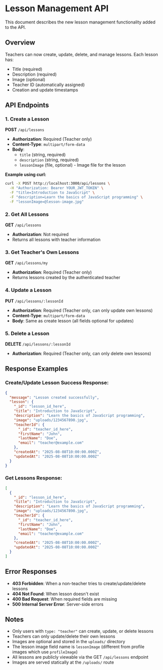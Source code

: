 # Lesson Management API

This document describes the new lesson management functionality added to the API.

## Overview

Teachers can now create, update, delete, and manage lessons. Each lesson has:

- Title (required)
- Description (required)
- Image (optional)
- Teacher ID (automatically assigned)
- Creation and update timestamps

## API Endpoints

### 1. Create a Lesson

**POST** `/api/lessons`

- **Authorization**: Required (Teacher only)
- **Content-Type**: `multipart/form-data`
- **Body**:
  - `title` (string, required)
  - `description` (string, required)
  - `lessonImage` (file, optional) - Image file for the lesson

**Example using curl:**

```bash
curl -X POST http://localhost:3000/api/lessons \
  -H "Authorization: Bearer YOUR_JWT_TOKEN" \
  -F "title=Introduction to JavaScript" \
  -F "description=Learn the basics of JavaScript programming" \
  -F "lessonImage=@lesson-image.jpg"
```

### 2. Get All Lessons

**GET** `/api/lessons`

- **Authorization**: Not required
- Returns all lessons with teacher information

### 3. Get Teacher's Own Lessons

**GET** `/api/lessons/my`

- **Authorization**: Required (Teacher only)
- Returns lessons created by the authenticated teacher

### 4. Update a Lesson

**PUT** `/api/lessons/:lessonId`

- **Authorization**: Required (Teacher only, can only update own lessons)
- **Content-Type**: `multipart/form-data`
- **Body**: Same as create lesson (all fields optional for updates)

### 5. Delete a Lesson

**DELETE** `/api/lessons/:lessonId`

- **Authorization**: Required (Teacher only, can only delete own lessons)

## Response Examples

### Create/Update Lesson Success Response:

```json
{
  "message": "Lesson created successfully",
  "lesson": {
    "_id": "lesson_id_here",
    "title": "Introduction to JavaScript",
    "description": "Learn the basics of JavaScript programming",
    "image": "uploads/1234567890.jpg",
    "teacherId": {
      "_id": "teacher_id_here",
      "firstName": "John",
      "lastName": "Doe",
      "email": "teacher@example.com"
    },
    "createdAt": "2025-08-08T10:00:00.000Z",
    "updatedAt": "2025-08-08T10:00:00.000Z"
  }
}
```

### Get Lessons Response:

```json
[
  {
    "_id": "lesson_id_here",
    "title": "Introduction to JavaScript",
    "description": "Learn the basics of JavaScript programming",
    "image": "uploads/1234567890.jpg",
    "teacherId": {
      "_id": "teacher_id_here",
      "firstName": "John",
      "lastName": "Doe",
      "email": "teacher@example.com"
    },
    "createdAt": "2025-08-08T10:00:00.000Z",
    "updatedAt": "2025-08-08T10:00:00.000Z"
  }
]
```

## Error Responses

- **403 Forbidden**: When a non-teacher tries to create/update/delete lessons
- **404 Not Found**: When lesson doesn't exist
- **400 Bad Request**: When required fields are missing
- **500 Internal Server Error**: Server-side errors

## Notes

- Only users with `type: "teacher"` can create, update, or delete lessons
- Teachers can only update/delete their own lessons
- Images are optional and stored in the `uploads/` directory
- The lesson image field name is `lessonImage` (different from profile images which use `profileImage`)
- All lessons are publicly viewable via the GET `/api/lessons` endpoint
- Images are served statically at the `/uploads/` route
